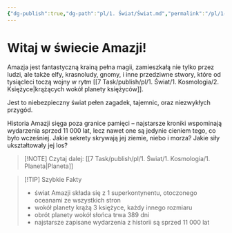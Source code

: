 ```yaml
---
{"dg-publish":true,"dg-path":"pl/1. Świat/Świat.md","permalink":"/pl/1-swiat/swiat/"}
---
```



# Witaj w świecie Amazji!
Amazja jest fantastyczną krainą pełna magii, zamieszkałą nie tylko przez ludzi, ale także elfy, krasnoludy, gnomy, i inne przedziwne stwory, które od tysiącleci toczą wojny w rytm [[7 Task/publish/pl/1. Świat/1. Kosmologia/2. Księżyce\|krążących wokół planety księżyców]].

Jest to niebezpieczny świat pełen zagadek, tajemnic, oraz niezwykłych przygód.

Historia Amazji sięga poza granice pamięci – najstarsze kroniki wspominają wydarzenia sprzed 11 000 lat, lecz nawet one są jedynie cieniem tego, co było wcześniej. Jakie sekrety skrywają jej ziemie, niebo i morza? Jakie siły ukształtowały jej los?

> [!NOTE] Czytaj dalej: [[7 Task/publish/pl/1. Świat/1. Kosmologia/1. Planeta\|Planeta]]

> [!TIP] Szybkie Fakty
> - świat Amazji składa się z 1 superkontynentu, otoczonego oceanami ze wszystkich stron
> - wokół planety krążą 3 księżyce, każdy innego rozmiaru
> - obrót planety wokół słońca trwa 389 dni
> - najstarsze zapisane wydarzenia z historii są sprzed 11 000 lat
